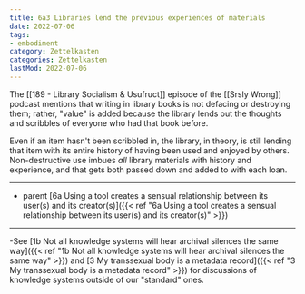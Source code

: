 ```yaml
---
title: 6a3 Libraries lend the previous experiences of materials
date: 2022-07-06
tags:
- embodiment
category: Zettelkasten
categories: Zettelkasten
lastMod: 2022-07-06
---
```

The [[189 - Library Socialism & Usufruct]] episode of the [[Srsly Wrong]] podcast mentions that writing in library books is not defacing or destroying them; rather, "value" is added because the library lends out the thoughts and scribbles of everyone who had that book before.

Even if an item hasn't been scribbled in, the library, in theory, is still lending that item with its entire history of having been used and enjoyed by others. Non-destructive use imbues *all* library materials with history and experience, and that gets both passed down and added to with each loan.

-----

- parent [6a Using a tool creates a sensual relationship between its user(s) and its creator(s)]({{< ref "6a Using a tool creates a sensual relationship between its user(s) and its creator(s)" >}})

-----

-See [1b Not all knowledge systems will hear archival silences the same way]({{< ref "1b Not all knowledge systems will hear archival silences the same way" >}}) and [3 My transsexual body is a metadata record]({{< ref "3 My transsexual body is a metadata record" >}}) for discussions of knowledge systems outside of our "standard" ones.
